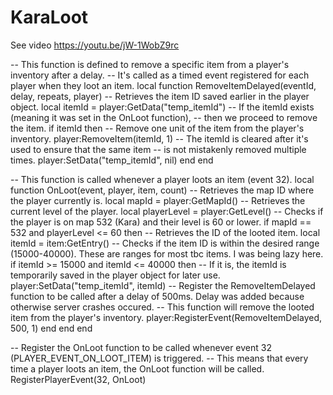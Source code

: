 # KaraLoot
See video
https://youtu.be/jW-1WobZ9rc

-- This function is defined to remove a specific item from a player's inventory after a delay.
-- It's called as a timed event registered for each player when they loot an item.
local function RemoveItemDelayed(eventId, delay, repeats, player)
    -- Retrieves the item ID saved earlier in the player object.
    local itemId = player:GetData("temp_itemId")
    -- If the itemId exists (meaning it was set in the OnLoot function), 
    -- then we proceed to remove the item.
    if itemId then
        -- Remove one unit of the item from the player's inventory.
        player:RemoveItem(itemId, 1)
        -- The itemId is cleared after it's used to ensure that the same item 
        -- is not mistakenly removed multiple times.
        player:SetData("temp_itemId", nil)
    end
end

-- This function is called whenever a player loots an item (event 32).
local function OnLoot(event, player, item, count)
    -- Retrieves the map ID where the player currently is.
    local mapId = player:GetMapId()
    -- Retrieves the current level of the player.
    local playerLevel = player:GetLevel()
    -- Checks if the player is on map 532 (Kara) and their level is 60 or lower.
    if mapId == 532 and playerLevel <= 60 then
        -- Retrieves the ID of the looted item.
        local itemId = item:GetEntry()
        -- Checks if the item ID is within the desired range (15000-40000). These are ranges for most tbc items. I was being lazy here.
        if itemId >= 15000 and itemId <= 40000 then
            -- If it is, the itemId is temporarily saved in the player object for later use.
            player:SetData("temp_itemId", itemId)
            -- Register the RemoveItemDelayed function to be called after a delay of 500ms. Delay was added because otherwise server crashes occured.
            -- This function will remove the looted item from the player's inventory.
            player:RegisterEvent(RemoveItemDelayed, 500, 1)
        end
    end
end

-- Register the OnLoot function to be called whenever event 32 (PLAYER_EVENT_ON_LOOT_ITEM) is triggered.
-- This means that every time a player loots an item, the OnLoot function will be called.
RegisterPlayerEvent(32, OnLoot)
